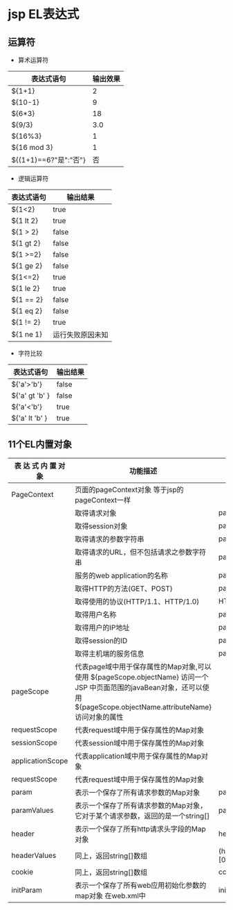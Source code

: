 ﻿#  jsp  EL表达式

## 运算符
  

-  算术运算符



表达式语句|输出效果
---|---
${1+1} | 2
${10-1}  | 9
${6*3}|18
${9/3}|3.0
${16%3}|1
${16 mod 3}|1
${(1+1)==6?"是":"否"}|否


- 逻辑运算符


表达式语句|输出结果
---|---
${1<2}|true
${1 lt 2}|true
${1 > 2}|false
${1 gt 2}|false
${1 >=2}|false
${1 ge 2}|false
${1<=2}|true
${1 le 2}|true
${1 == 2}|false
${1 eq 2}|false
${1 != 2}|true
${1 ne 1}|运行失败原因未知

- 字符比较

表达式语句|输出结果
---|---
${'a'>'b'}|false
${'a' gt 'b' }|false
${'a'<'b'}|true
${'a' lt 'b' }|true



## 11个EL内置对象


表 达 式 内 置 对象  |	功能描述|	用法|运行结果
---|---|---|---
PageContext|页面的pageContext对象 等于jsp的pageContext一样|        
| |取得请求对象|pageContext.request|
| |取得session对象|	pageContext.session|
| |取得请求的参数字符串|pageContext.request.queryString|name=xiaoming
| |取得请求的URL，但不包括请求之参数字符串| pageContext.request.requestURL|http://localhost/mytest/EL_Object.jsp
| |服务的web application的名称|pageContext.request.contextPath|/mytest|
|  |取得HTTP的方法(GET、POST)|pageContext.request.method|GET|
|  |取得使用的协议(HTTP/1.1、HTTP/1.0)|HTTP/1.1|
|  |取得用户名称 |pageContext.request.remoteUser||
|  |取得用户的IP地址|pageContext.request.remoteAddr|0:0:0:0:0:0:0:1|
|  |取得session的ID|pageContext.session.id|4EF03829B1B62D59F9FEF47D2C7B0B18|
|  |取得主机端的服务信息 |pageContext.servletContext.serverInfo|Apache Tomcat/7.0.65|
|pageScope|代表page域中用于保存属性的Map对象,可以使用 ${pageScope.objectName} 访问一个 JSP 中页面范围的javaBean对象，还可以使用 ${pageScope.objectName.attributeName} 访问对象的属性| | |
| requestScope |代表request域中用于保存属性的Map对象 | | |
| sessionScope |代表session域中用于保存属性的Map对象 | | |
| applicationScope |代表application域中用于保存属性的Map对象 | | |
| requestScope |代表request域中用于保存属性的Map对象 | | |
| param| 表示一个保存了所有请求参数的Map对象 |param.name|xiaoming|
|  paramValues |表示一个保存了所有请求参数的Map对象，它对于某个请求参数，返回的是一个string[]|paramValues.name[0]|xiaoming
|header|表示一个保存了所有http请求头字段的Map对象|header.host|	localhost|
|headerValues|同上，返回string[]数组|(headerValues["Accept-Encoding"])[0]|gzip, deflate, sdch, br|
| cookie|同上，返回string[]数组|cookie["age"].value|13|
|   initParam |表示一个保存了所有web应用初始化参数的map对象 在web.xml中|initParam.par|web初始化参数

